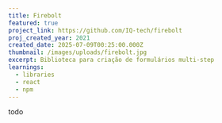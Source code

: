```yaml
---
title: Firebolt
featured: true
project_link: https://github.com/IQ-tech/firebolt
proj_created_year: 2021
created_date: 2025-07-09T00:25:00.000Z
thumbnail: /images/uploads/firebolt.jpg
excerpt: Biblioteca para criação de formulários multi-step
learnings:
  - libraries
  - react
  - npm
---
```

todo
